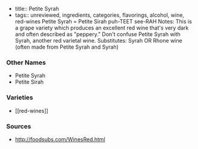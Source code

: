 - title:: Petite Syrah
- tags:: unreviewed, ingredients, categories, flavorings, alcohol, wine, red-wines
Petite Syrah = Petite Sirah puh-TEET see-RAH Notes: This is a grape variety which produces an excellent red wine that's very dark and often described as "peppery." Don't confuse Petite Syrah with Syrah, another red varietal wine. Substitutes: Syrah OR Rhone wine (often made from Petite Syrah and Syrah)

### Other Names

* Petite Syrah
* Petite Sirah

### Varieties

* [[red-wines]]

### Sources
* http://foodsubs.com/WinesRed.html
